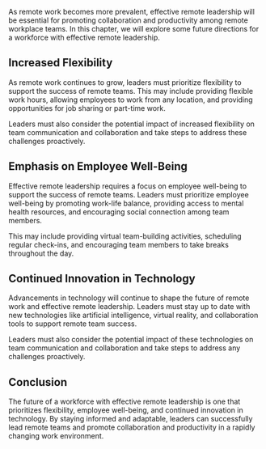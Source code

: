 
As remote work becomes more prevalent, effective remote leadership will be essential for promoting collaboration and productivity among remote workplace teams. In this chapter, we will explore some future directions for a workforce with effective remote leadership.

Increased Flexibility
---------------------

As remote work continues to grow, leaders must prioritize flexibility to support the success of remote teams. This may include providing flexible work hours, allowing employees to work from any location, and providing opportunities for job sharing or part-time work.

Leaders must also consider the potential impact of increased flexibility on team communication and collaboration and take steps to address these challenges proactively.

Emphasis on Employee Well-Being
-------------------------------

Effective remote leadership requires a focus on employee well-being to support the success of remote teams. Leaders must prioritize employee well-being by promoting work-life balance, providing access to mental health resources, and encouraging social connection among team members.

This may include providing virtual team-building activities, scheduling regular check-ins, and encouraging team members to take breaks throughout the day.

Continued Innovation in Technology
----------------------------------

Advancements in technology will continue to shape the future of remote work and effective remote leadership. Leaders must stay up to date with new technologies like artificial intelligence, virtual reality, and collaboration tools to support remote team success.

Leaders must also consider the potential impact of these technologies on team communication and collaboration and take steps to address any challenges proactively.

Conclusion
----------

The future of a workforce with effective remote leadership is one that prioritizes flexibility, employee well-being, and continued innovation in technology. By staying informed and adaptable, leaders can successfully lead remote teams and promote collaboration and productivity in a rapidly changing work environment.
